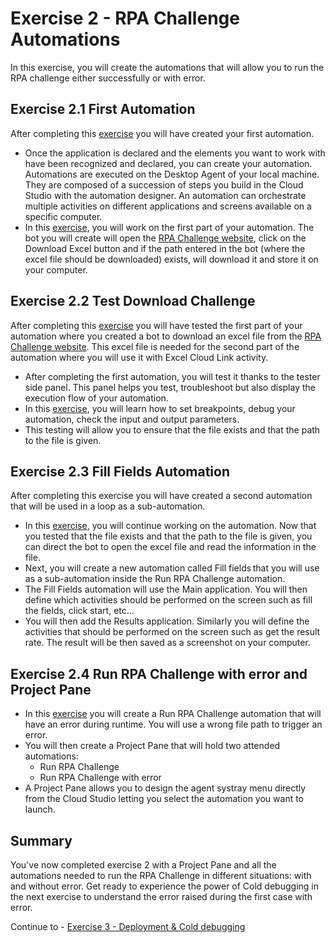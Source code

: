 # Exercise 2 - RPA Challenge Automations

In this exercise, you will create the automations that will allow you to run the RPA challenge either successfully or with error.

## Exercise 2.1 First Automation

After completing this [exercise](2.1%20-%20First%20Automation.pdf) you will have created your first automation.

- Once the application is declared and the elements you want to work with have been recognized and declared, you can create your automation.
Automations are executed on the Desktop Agent of your local machine.  They are composed of a succession of steps you build in the Cloud Studio with the automation designer. An automation can orchestrate multiple activities on different applications and screens available on a specific computer.
- In this [exercise](2.1%20-%20First%20Automation.pdf), you will work on the first part of your automation. The bot you will create will open the [RPA Challenge website](http://www.rpachallenge.com), click on the Download Excel button and if the path entered in the bot (where the excel file should be downloaded) exists, will download it and store it on your computer.

## Exercise 2.2 Test Download Challenge

After completing this [exercise](2.2%20-%20Test%20Download%20Challenge.pdf) you will have tested the first part of your automation where you created a bot to download an excel file from the [RPA Challenge website](http://www.rpachallenge.com). This excel file is needed for the second part of the automation where you will use it with Excel Cloud Link activity.

- After completing the first automation, you will test it thanks to the tester side panel. This panel helps you test, troubleshoot but also display the execution flow of your automation.
- In this [exercise](2.2%20-%20Test%20Download%20Challenge.pdf), you will learn how to set breakpoints, debug your automation, check the input and output parameters. 
- This testing will allow you to ensure that the file exists and that the path to the file is given.

## Exercise 2.3 Fill Fields Automation

After completing this exercise you will have created a second automation that will be used in a loop as a sub-automation.

- In this [exercise](2.3%20-%20Fill%20Fields%20Automation.pdf), you will continue working on the automation. Now that you tested that the file exists and that the path to the file is given, you can direct the bot to open the excel file and read the information in the file.
- Next, you will create a new automation called Fill fields that you will use as a sub-automation inside the Run RPA Challenge automation. 
- The Fill Fields automation will use the Main application. You will then define which activities should be performed on the screen such as fill the fields, click start, etc...
- You will then add the Results application. Similarly you will define the activities that should be performed on the screen such as get the result rate. The result will be then saved as a screenshot on your computer.

## Exercise 2.4 Run RPA Challenge with error and Project Pane

- In this [exercise](2.4%20-%20Run%20RPA%20Challenge%20with%20error%20and%20Project%20Pane.pdf) you will create a Run RPA Challenge automation that will have an error during runtime. You will use a wrong file path to trigger an error.
- You will then create a Project Pane that will hold two attended automations:
    - Run RPA Challenge
    - Run RPA Challenge with error
- A Project Pane allows you to design the agent systray menu directly from the Cloud Studio letting you select the automation you want to launch.

## Summary

You've now completed exercise 2 with a Project Pane and all the automations needed to run the RPA Challenge in different situations: with and without error.
Get ready to experience the power of Cold debugging in the next exercise to understand the error raised during the first case with error.

Continue to - [Exercise 3 - Deployment & Cold debugging](../exercise3/README.md)
